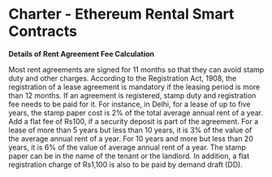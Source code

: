 # Charter - Ethereum Rental Smart Contracts

**Details of Rent Agreement Fee Calculation**

Most rent agreements are signed for 11 months so that they can avoid stamp duty and other charges. According to the Registration Act, 1908, the registration of a lease agreement is mandatory if the leasing period is more than 12 months. If an agreement is registered, stamp duty and registration fee needs to be paid for it. For instance, in Delhi, for a lease of up to five years, the stamp paper cost is 2% of the total average annual rent of a year. Add a flat fee of Rs100, if a security deposit is part of the agreement. For a lease of more than 5 years but less than 10 years, it is 3% of the value of the average annual rent of a year. For 10 years and more but less than 20 years, it is 6% of the value of average annual rent of a year. The stamp paper can be in the name of the tenant or the landlord. In addition, a flat registration charge of Rs1,100 is also to be paid by demand draft (DD).
